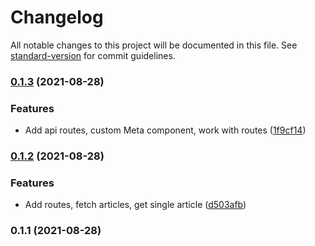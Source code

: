 # Changelog

All notable changes to this project will be documented in this file. See [standard-version](https://github.com/conventional-changelog/standard-version) for commit guidelines.

### [0.1.3](https://github.com/zharrane/NextJs/compare/v0.1.2...v0.1.3) (2021-08-28)


### Features

* Add api routes, custom Meta component, work with routes ([1f9cf14](https://github.com/zharrane/NextJs/commit/1f9cf144869922cdf562acd16d2416c6720b08fe))

### [0.1.2](https://github.com/zharrane/NextJs/compare/v0.1.1...v0.1.2) (2021-08-28)


### Features

* Add routes, fetch articles, get single article ([d503afb](https://github.com/zharrane/NextJs/commit/d503afb3f0b2a314695f98500c1e2445eeeedc09))

### 0.1.1 (2021-08-28)
